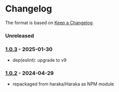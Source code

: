 # Changelog

The format is based on [Keep a Changelog](https://keepachangelog.com/).

### Unreleased

### [1.0.3] - 2025-01-30

- dep(eslint): upgrade to v9

### [1.0.2] - 2024-04-29

- repackaged from haraka/Haraka as NPM module

[1.0.1]: https://github.com/haraka/haraka-plugin-bounce/releases/tag/1.0.1
[1.0.2]: https://github.com/haraka/haraka-plugin-template/releases/tag/1.0.2
[1.0.3]: https://github.com/haraka/haraka-plugin-bounce/releases/tag/v1.0.3

